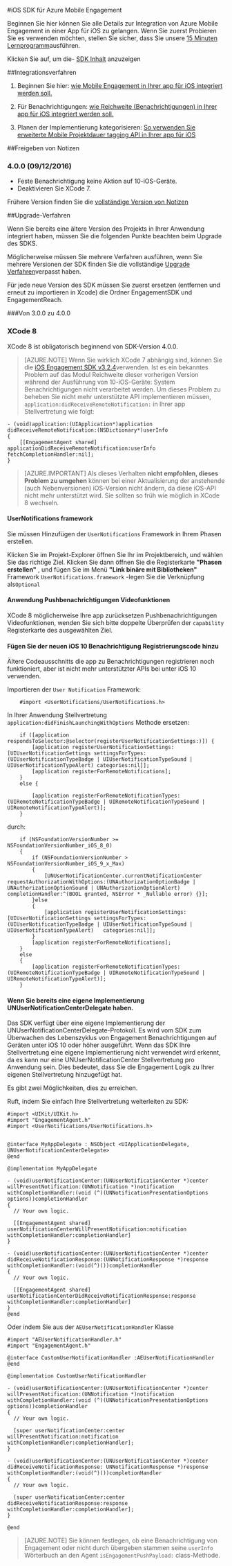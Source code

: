<properties
    pageTitle="Azure Engagement für Mobile iOS SDK Übersicht | Microsoft Azure"
    description="Neuesten Updates und Verfahren für iOS SDK für Azure Mobile Engagement"
    services="mobile-engagement"
    documentationCenter="mobile"
    authors="piyushjo"
    manager="erikre"
    editor="" />

<tags
    ms.service="mobile-engagement"
    ms.workload="mobile"
    ms.tgt_pltfrm="mobile-ios"
    ms.devlang="objective-c"
    ms.topic="article"
    ms.date="09/14/2016"
    ms.author="piyushjo" />

#<a name="ios-sdk-for-azure-mobile-engagement"></a>iOS SDK für Azure Mobile Engagement

Beginnen Sie hier können Sie alle Details zur Integration von Azure Mobile Engagement in einer App für iOS zu gelangen. Wenn Sie zuerst Probieren Sie es verwenden möchten, stellen Sie sicher, dass Sie unsere [15 Minuten Lernprogramm](mobile-engagement-ios-get-started.md)ausführen.

Klicken Sie auf, um die- [SDK Inhalt](mobile-engagement-ios-sdk-content.md) anzuzeigen

##<a name="integration-procedures"></a>Integrationsverfahren
1. Beginnen Sie hier: [wie Mobile Engagement in Ihrer app für iOS integriert werden soll.](mobile-engagement-ios-integrate-engagement.md)

2. Für Benachrichtigungen: [wie Reichweite (Benachrichtigungen) in Ihrer app für iOS integriert werden soll.](mobile-engagement-ios-integrate-engagement-reach.md)

3. Planen der Implementierung kategorisieren: [So verwenden Sie erweiterte Mobile Projektdauer tagging API in Ihrer app für iOS](mobile-engagement-ios-use-engagement-api.md)


##<a name="release-notes"></a>Freigeben von Notizen

### <a name="400-09122016"></a>4.0.0 (09/12/2016)

-   Feste Benachrichtigung keine Aktion auf 10-iOS-Geräte.
-   Deaktivieren Sie XCode 7.

Frühere Version finden Sie die [vollständige Version von Notizen](mobile-engagement-ios-release-notes.md)

##<a name="upgrade-procedures"></a>Upgrade-Verfahren

Wenn Sie bereits eine ältere Version des Projekts in Ihrer Anwendung integriert haben, müssen Sie die folgenden Punkte beachten beim Upgrade des SDKS.

Möglicherweise müssen Sie mehrere Verfahren ausführen, wenn Sie mehrere Versionen der SDK finden Sie die vollständige [Upgrade Verfahren](mobile-engagement-ios-upgrade-procedure.md)verpasst haben.

Für jede neue Version des SDK müssen Sie zuerst ersetzen (entfernen und erneut zu importieren in Xcode) die Ordner EngagementSDK und EngagementReach.

###<a name="from-300-to-400"></a>Von 3.0.0 zu 4.0.0

### <a name="xcode-8"></a>XCode 8
XCode 8 ist obligatorisch beginnend von SDK-Version 4.0.0.

> [AZURE.NOTE] Wenn Sie wirklich XCode 7 abhängig sind, können Sie die [iOS Engagement SDK v3.2.4](https://aka.ms/r6oouh)verwenden. Ist es ein bekanntes Problem auf das Modul Reichweite dieser vorherigen Version während der Ausführung von 10-iOS-Geräte: System Benachrichtigungen nicht verarbeitet werden. Um dieses Problem zu beheben Sie nicht mehr unterstützte API implementieren müssen, `application:didReceiveRemoteNotification:` in Ihrer app Stellvertretung wie folgt:

    - (void)application:(UIApplication*)application
    didReceiveRemoteNotification:(NSDictionary*)userInfo
    {
        [[EngagementAgent shared] applicationDidReceiveRemoteNotification:userInfo fetchCompletionHandler:nil];
    }

> [AZURE.IMPORTANT] Als dieses Verhalten **nicht empfohlen, dieses Problem zu umgehen** können bei einer Aktualisierung der anstehende (auch Nebenversionen) iOS-Version nicht ändern, da diese iOS-API nicht mehr unterstützt wird. Sie sollten so früh wie möglich in XCode 8 wechseln.

#### <a name="usernotifications-framework"></a>UserNotifications framework
Sie müssen Hinzufügen der `UserNotifications` Framework in Ihrem Phasen erstellen.

Klicken Sie im Projekt-Explorer öffnen Sie Ihr im Projektbereich, und wählen Sie das richtige Ziel. Klicken Sie dann öffnen Sie die Registerkarte **"Phasen erstellen"** , und fügen Sie im Menü **"Link binäre mit Bibliotheken"** Framework `UserNotifications.framework` -legen Sie die Verknüpfung als`Optional`

#### <a name="application-push-capability"></a>Anwendung Pushbenachrichtigungen Videofunktionen
XCode 8 möglicherweise Ihre app zurücksetzen Pushbenachrichtigungen Videofunktionen, wenden Sie sich bitte doppelte Überprüfen der `capability` Registerkarte des ausgewählten Ziel.

#### <a name="add-the-new-ios-10-notification-registration-code"></a>Fügen Sie der neuen iOS 10 Benachrichtigung Registrierungscode hinzu
Ältere Codeausschnitts die app zu Benachrichtigungen registrieren noch funktioniert, aber ist nicht mehr unterstützter APIs bei unter iOS 10 verwenden. 

Importieren der `User Notification` Framework:

        #import <UserNotifications/UserNotifications.h>

In Ihrer Anwendung Stellvertretung `application:didFinishLaunchingWithOptions` Methode ersetzen:

        if ([application respondsToSelector:@selector(registerUserNotificationSettings:)]) {
            [application registerUserNotificationSettings:[UIUserNotificationSettings settingsForTypes:(UIUserNotificationTypeBadge | UIUserNotificationTypeSound | UIUserNotificationTypeAlert) categories:nil]];
            [application registerForRemoteNotifications];
        }
        else {

            [application registerForRemoteNotificationTypes:(UIRemoteNotificationTypeBadge | UIRemoteNotificationTypeSound | UIRemoteNotificationTypeAlert)];
        }

durch:

        if (NSFoundationVersionNumber >= NSFoundationVersionNumber_iOS_8_0)
        {
            if (NSFoundationVersionNumber > NSFoundationVersionNumber_iOS_9_x_Max)
            {
                [UNUserNotificationCenter.currentNotificationCenter requestAuthorizationWithOptions:(UNAuthorizationOptionBadge | UNAuthorizationOptionSound | UNAuthorizationOptionAlert) completionHandler:^(BOOL granted, NSError * _Nullable error) {}];
            }else
            {
                [application registerUserNotificationSettings:[UIUserNotificationSettings settingsForTypes:(UIUserNotificationTypeBadge | UIUserNotificationTypeSound | UIUserNotificationTypeAlert)   categories:nil]];
            }
            [application registerForRemoteNotifications];
        }
        else
        {
            [application registerForRemoteNotificationTypes:(UIRemoteNotificationTypeBadge | UIRemoteNotificationTypeSound | UIRemoteNotificationTypeAlert)];
        }

#### <a name="if-you-already-have-your-own-unusernotificationcenterdelegate-implementation"></a>Wenn Sie bereits eine eigene Implementierung UNUserNotificationCenterDelegate haben.

Das SDK verfügt über eine eigene Implementierung der UNUserNotificationCenterDelegate-Protokoll. Es wird vom SDK zum Überwachen des Lebenszyklus von Engagement Benachrichtigungen auf Geräten unter iOS 10 oder höher ausgeführt. Wenn das SDK Ihre Stellvertretung eine eigene Implementierung nicht verwendet wird erkennt, da es kann nur eine UNUserNotificationCenter Stellvertretung pro Anwendung sein. Dies bedeutet, dass Sie die Engagement Logik zu Ihrer eigenen Stellvertretung hinzugefügt hat.

Es gibt zwei Möglichkeiten, dies zu erreichen.

Ruft, indem Sie einfach Ihre Stellvertretung weiterleiten zu SDK:

    #import <UIKit/UIKit.h>
    #import "EngagementAgent.h"
    #import <UserNotifications/UserNotifications.h>


    @interface MyAppDelegate : NSObject <UIApplicationDelegate, UNUserNotificationCenterDelegate>
    @end

    @implementation MyAppDelegate

    - (void)userNotificationCenter:(UNUserNotificationCenter *)center willPresentNotification:(UNNotification *)notification withCompletionHandler:(void (^)(UNNotificationPresentationOptions options))completionHandler
    {
      // Your own logic.

      [[EngagementAgent shared] userNotificationCenterWillPresentNotification:notification withCompletionHandler:completionHandler]
    }

    - (void)userNotificationCenter:(UNUserNotificationCenter *)center didReceiveNotificationResponse:(UNNotificationResponse *)response withCompletionHandler:(void(^)())completionHandler
    {
      // Your own logic.

      [[EngagementAgent shared] userNotificationCenterDidReceiveNotificationResponse:response withCompletionHandler:completionHandler]
    }
    @end

Oder indem Sie aus der `AEUserNotificationHandler` Klasse

    #import "AEUserNotificationHandler.h"
    #import "EngagementAgent.h"

    @interface CustomUserNotificationHandler :AEUserNotificationHandler
    @end

    @implementation CustomUserNotificationHandler

    - (void)userNotificationCenter:(UNUserNotificationCenter *)center willPresentNotification:(UNNotification *)notification withCompletionHandler:(void (^)(UNNotificationPresentationOptions options))completionHandler
    {
      // Your own logic.

      [super userNotificationCenter:center willPresentNotification:notification withCompletionHandler:completionHandler];
    }

    - (void)userNotificationCenter:(UNUserNotificationCenter *)center didReceiveNotificationResponse: UNNotificationResponse *)response withCompletionHandler:(void(^)())completionHandler
    {
      // Your own logic.

      [super userNotificationCenter:center didReceiveNotificationResponse:response withCompletionHandler:completionHandler];
    }

    @end

> [AZURE.NOTE] Sie können festlegen, ob eine Benachrichtigung von Engagement oder nicht durch übergeben stammen seine `userInfo` Wörterbuch an den Agent `isEngagementPushPayload:` class-Methode.